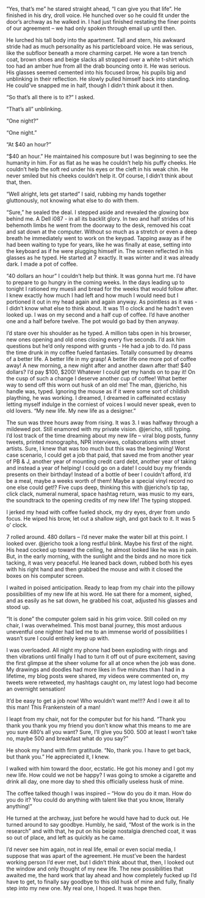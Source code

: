 <!-- ---
layout: post
title:  "Husk"
date:   2017-07-20 16:16:01 -0600
category: fiction
--- -->

“Yes, that’s me” he stared straight ahead, “I can give you that life”. He finished in his dry, droll voice. He hunched over so he could fit under the door’s archway as he walked in. I had just finished restating the finer points of our agreement – we had only spoken through email up until then.

He lurched his tall body into the apartment. Tall and stern, his awkward stride had as much personality as his particleboard voice. He was serious, like the subfloor beneath a more charming carpet. He wore a tan trench coat, brown shoes and beige slacks all strapped over a white t-shirt which too had an amber hue from all the drab bouncing onto it. He was serious. His glasses seemed cemented into his focused brow, his pupils big and unblinking in their reflection. He slowly pulled himself back into standing. He could’ve snapped me in half, though I didn't think about it then.

“So that’s all there is to it?” I asked.

“That’s all” unblinking.

“One night?”

“One night.”

“At $40 an hour?”

“$40 an hour.” He maintained his composure but I was beginning to see the humanity in him. For as flat as he was he couldn’t help his puffy cheeks. He couldn’t help the soft red under his eyes or the cleft in his weak chin. He never smiled but his cheeks couldn’t help it.
Of course, I didn’t think about that, then.

“Well alright, lets get started” I said, rubbing my hands together gluttonously, not knowing what else to do with them.

“Sure,” he sealed the deal. I stepped aside and revealed the glowing box behind me. A Dell i087 - in all its backlit glory. In two and half strides of his behemoth limbs he went from the doorway to the desk, removed his coat and sat down at the computer. Without so much as a stretch or even a deep breath he immediately went to work on the keypad. Tapping away as if he had been waiting to type for years, like he was finally at ease, setting into the keyboard as if he were plugging himself in.  The screen reflected in his glasses as he typed. He started at 7 exactly. It was winter and it was already dark. I made a pot of coffee.

“40 dollars an hour” I couldn’t help but think. It was gonna hurt me. I’d have to prepare to go hungry in the coming weeks. In the days leading up to tonight I rationed my muesli and bread for the weeks that would follow after. I knew exactly how much I had left and how much I would need but I portioned it out in my head again and again anyway. As pointless as it was - I didn’t know what else to think about. It was 11 o clock and he hadn’t even looked up. I was on my second and a half cup of coffee. I’d have another one and a half before twelve. The pot would go bad by then anyway.

I’d stare over his shoulder as he typed. A million tabs open in his browser, new ones opening and old ones closing every five seconds. I’d ask him questions but he’d only respond with grunts - He had a job to do. I’d pass the time drunk in my coffee fueled fantasies. Totally consumed by dreams of a better life. A better life in my grasp! A better life one more pot of coffee away! A new morning, a new night after and another dawn after that! $40 dollars? I’d pay $100, $200! Whatever I could get my hands on to pay it! On the cusp of such a change I deserve another cup of coffee! What better way to send off this worn out husk of an old me!
The man, @jericho, his handle was, typed. Ignoring the mouse as if it were some sort of childish plaything, he was working. I dreamed, I dreamed in caffeinated ecstasy letting myself indulge in the corniest of voices I would never speak, even to old lovers. “My new life. My new life as a designer.”

The sun was three hours away from rising. It was 3. I was halfway through a mildewed pot. Still enamored with my private vision. @jericho, still typing. I’d lost track of the time dreaming about my new life – viral blog posts, funny tweets, printed monographs, NPR interviews, collaborations with street artists. Sure, I knew that was too much but this was the beginning! Worst case scenario, I could get a job that paid, that saved me from another year of PB & J, another year of mounting credit card debt, another year of taking and instead a year of helping! I could go on a date! I could buy my friends presents on their birthday! Instead of a bottle of beer I couldn’t afford, it’d be a meal, maybe a weeks worth of them! Maybe a special vinyl record no one else could get!? Five cups deep, thinking this with @jericho’s tip tap, click clack, numeral numeral, space hashtag return, was music to my ears, the soundtrack to the opening credits of my new life!
The typing stopped.

I jerked my head with coffee fueled shock, my dry eyes, dryer from undo focus. He wiped his brow, let out a shallow sigh, and got back to it. It was 5 o’ clock.

7 rolled around. 480 dollars – I’d never make the water bill at this point. I looked over. @jericho took a long restful blink. Maybe his first of the night. His head cocked up toward the ceiling, he almost looked like he was in pain. But, in the early morning, with the sunlight and the birds and no more tick tacking, it was very peaceful. He leaned back down, rubbed both his eyes with his right hand and then grabbed the mouse and with it closed the boxes on his computer screen.

I waited in poised anticipation. Ready to leap from my chair into the pillowy possibilities of my new life at his word. He sat there for a moment, sighed, and as easily as he sat down, he grabbed his coat, adjusted his glasses and stood up.

“It is done” the computer golem said in his grim voice. Still coiled on my chair, I was overwhelmed. This most banal journey, this most arduous uneventful one nighter had led me to an immense world of possibilities I wasn’t sure I could entirely keep up with.

I was overloaded. All night my phone had been exploding with rings and then vibrations until finally I had to turn it off out of pure excitement, saving the first glimpse at the sheer volume for all at once when the job was done. My drawings and doodles had more likes in five minutes than I had in a lifetime, my blog posts were shared, my videos were commented on, my tweets were retweeted, my hashtags caught on, my latest logo had become an overnight sensation!

It’d be easy to get a job now! Who wouldn’t want me!!!? And I owe it all to this man! This Frankenstein of a man!

I leapt from my chair, not for the computer but for his hand.
“Thank you thank you thank you my friend you don’t know what this means to me are you sure 480’s all you want? Sure, I’ll give you 500. 500 at least I won’t take no, maybe 500 and breakfast what do you say?”

He shook my hand with firm gratitude. “No, thank you. I have to get back, but thank you.” He appreciated it, I knew.

I walked with him toward the door, ecstatic. He got his money and I got my new life. How could we not be happy? I was going to smoke a cigarette and drink all day, one more day to shed this officially useless husk of mine.

The coffee talked though I was inspired – “How do you do it man. How do you do it? You could do anything with talent like that you know, literally anything!”

He turned at the archway, just before he would have had to duck out. He turned around to say goodbye. Humbly, he said, “Most of the work is in the research” and with that, he put on his beige nostalgia drenched coat, it was so out of place, and left as quickly as he came.

I’d never see him again, not in real life, email or even social media, I suppose that was apart of the agreement. He must’ve been the hardest working person I’d ever met, but I didn’t think about that, then, I looked out the window and only thought of my new life. The new possibilities that awaited me, the hard work that lay ahead and how completely fucked up I’d have to get, to finally say goodbye to this old husk of mine and fully, finally step into my new one. My real one, I hoped. It was hope then.
